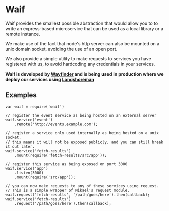 Waif
====

Waif provides the smallest possible abstraction that would allow you to
to write an express-based microservice that can be used as a local library
or a remote instance.

We make use of the fact that node's http server can also be mounted
on a unix domain socket, avoiding the use of an open port.

We also provide a simple utility to make requests to services
you have registered with us, to avoid hardcoding any credentials
in your services.

__Waif is developed by [Wayfinder](http://wayfinder.co) and is being used in production where we deploy our services using [Longshoreman](http://longshoreman.io)__

Examples
--------

    var waif = require('waif')

    // register the event service as being hosted on an external server
    waif.service('event')
        .remote('http://events.example.com');
    
    // register a service only used internally as being hosted on a unix socket.
    // this means it will not be exposed publicly, and you can still break it out later.
    waif.service('fetch-results')
        .mount(require('fetch-results/src/app'));

    // register this service as being exposed on port 3000
    waif.service('app')
        .listen(3000)
        .mount(require('src/app'));

    // you can now make requests to any of these services using request.
    // This is a simple wrapper of Mikael's request module.
    waif.request('fetch-results', '/path/goes/here').then(callback);
    waif.service('fetch-results')
        .request('/path/goes/here').then(callback);



